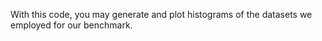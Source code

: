 
With this code, you may generate and plot histograms of the datasets we employed for our benchmark.
